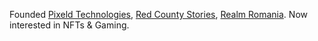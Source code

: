 Founded [Pixeld Technologies](https://pixeld.tech/), [Red County Stories](https://redcountystories.net/), [Realm Romania](https://realm.ro/). Now interested in NFTs & Gaming.
